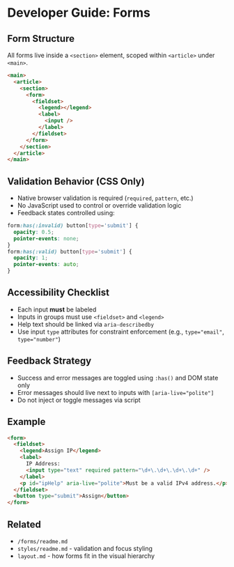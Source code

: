 # Developer Guide: Forms

## Form Structure

All forms live inside a `<section>` element, scoped within `<article>` under
`<main>`.

```html
<main>
  <article>
    <section>
      <form>
        <fieldset>
          <legend></legend>
          <label>
            <input />
          </label>
        </fieldset>
      </form>
    </section>
  </article>
</main>
```

## Validation Behavior (CSS Only)

- Native browser validation is required (`required`, `pattern`, etc.)
- No JavaScript used to control or override validation logic
- Feedback states controlled using:

```css
form:has(:invalid) button[type='submit'] {
  opacity: 0.5;
  pointer-events: none;
}
form:has(:valid) button[type='submit'] {
  opacity: 1;
  pointer-events: auto;
}
```

## Accessibility Checklist

- Each input **must** be labeled
- Inputs in groups must use `<fieldset>` and `<legend>`
- Help text should be linked via `aria-describedby`
- Use input `type` attributes for constraint enforcement (e.g., `type="email"`,
  `type="number"`)

## Feedback Strategy

- Success and error messages are toggled using `:has()` and DOM state only
- Error messages should live next to inputs with `[aria-live="polite"]`
- Do not inject or toggle messages via script

## Example

```html
<form>
  <fieldset>
    <legend>Assign IP</legend>
    <label>
      IP Address:
      <input type="text" required pattern="\d+\.\d+\.\d+\.\d+" />
    </label>
    <p id="ipHelp" aria-live="polite">Must be a valid IPv4 address.</p>
  </fieldset>
  <button type="submit">Assign</button>
</form>
```

## Related

- `/forms/readme.md`
- `styles/readme.md` - validation and focus styling
- `layout.md` - how forms fit in the visual hierarchy
